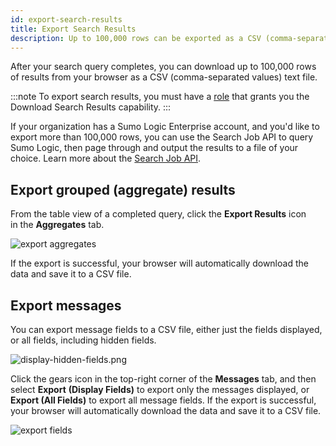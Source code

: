 ```yaml
---
id: export-search-results
title: Export Search Results
description: Up to 100,000 rows can be exported as a CSV (comma-separated values) text file.
---
```


After your search query completes, you can download up to 100,000 rows of results from your browser as a CSV (comma-separated values) text file.

:::note
To export search results, you must have a [role](/docs/manage/users-and-roles) that grants you the Download Search Results capability.
:::

If your organization has a Sumo Logic Enterprise account, and you'd like to export more than 100,000 rows, you can use the Search Job API to query Sumo Logic, then page through and output the results to a file of your choice. Learn more about the [Search Job API](/docs/api/Search-Job).

## Export grouped (aggregate) results

From the table view of a completed query, click the **Export Results** icon in the **Aggregates** tab.  

![export aggregates](/img/search/get-started-search/search-basics/export-search-results/exportaggregate.png)

If the export is successful, your browser will automatically download the data and save it to a CSV file.

## Export messages

You can export message fields to a CSV file, either just the fields displayed, or all fields, including hidden fields.

![display-hidden-fields.png](/img/search/get-started-search/search-basics/export-search-results/display-hidden-fields.png)

Click the gears icon in the top-right corner of the **Messages** tab, and then select **Export** **(Display Fields)** to export only the messages displayed, or **Export (All Fields)** to export all message fields. If the export is successful, your browser will automatically download the data and save it to a CSV file.  

![export fields](/img/search/get-started-search/search-basics/export-search-results/export-fields.png)
